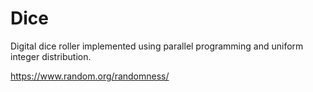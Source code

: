 # Dice
Digital dice roller implemented using parallel programming and uniform integer distribution.







https://www.random.org/randomness/
